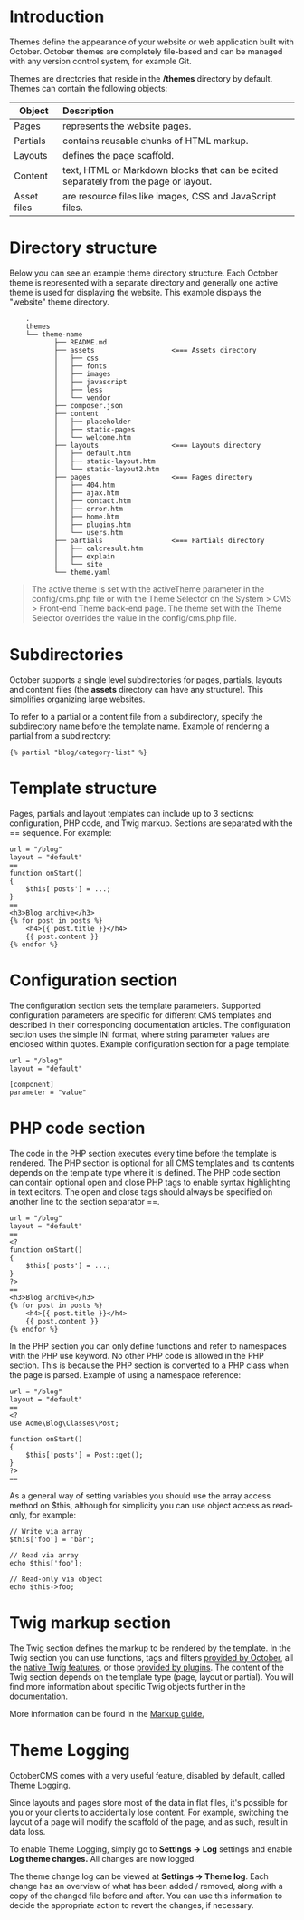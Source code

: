 # Introduction

Themes define the appearance of your website or web application built with October. October themes are completely file-based and can be managed with any version control system, for example Git.

Themes are directories that reside in the **/themes** directory by default. Themes can contain the following objects:

|**Object** |**Description**
|-----------|:--------------------------
|Pages 	    |   represents the website pages.
|Partials 	|   contains reusable chunks of HTML markup.
|Layouts 	|   defines the page scaffold.
|Content    |   text, HTML or Markdown blocks that can be edited separately from the page or layout.
|Asset files| 	are resource files like images, CSS and JavaScript files.


# <a name="directory-structure" class="anchor" href="#directory-structure"></a>Directory structure

Below you can see an example theme directory structure. Each October theme is represented with a separate directory and generally one active theme is used for displaying the website. This example displays the "website" theme directory.

        .
        themes
        └── theme-name
               ├── README.md
               ├── assets                   <=== Assets directory
               │   ├── css
               │   ├── fonts
               │   ├── images
               │   ├── javascript
               │   ├── less
               │   └── vendor
               ├── composer.json
               ├── content
               │   ├── placeholder
               │   ├── static-pages
               │   └── welcome.htm
               ├── layouts                  <=== Layouts directory
               │   ├── default.htm
               │   ├── static-layout.htm
               │   └── static-layout2.htm
               ├── pages                    <=== Pages directory
               │   ├── 404.htm
               │   ├── ajax.htm
               │   ├── contact.htm
               │   ├── error.htm
               │   ├── home.htm
               │   ├── plugins.htm
               │   └── users.htm
               ├── partials                 <=== Partials directory
               │   ├── calcresult.htm
               │   ├── explain
               │   └── site
               └── theme.yaml


> The active theme is set with the activeTheme parameter in the config/cms.php file or with the Theme Selector on the System > CMS > Front-end Theme back-end page. The theme set with the Theme Selector overrides the value in the config/cms.php file.


# <a name="subdirectories" class="anchor" href="#subdirectories"></a>Subdirectories

October supports a single level subdirectories for pages, partials, layouts and content files (the **assets** directory can have any structure). This simplifies organizing large websites. 

To refer to a partial or a content file from a subdirectory, specify the subdirectory name before the template name. Example of rendering a partial from a subdirectory:

`{% partial "blog/category-list" %} `

# <a name="template-structure" class="anchor" href="#template-structure"></a>Template structure

Pages, partials and layout templates can include up to 3 sections: configuration, PHP code, and Twig markup. Sections are separated with the == sequence. For example:

```
url = "/blog"
layout = "default"
==
function onStart()
{
    $this['posts'] = ...;
}
==
<h3>Blog archive</h3>
{% for post in posts %}
    <h4>{{ post.title }}</h4>
    {{ post.content }}
{% endfor %}
```

# <a name="configuration-section" class="anchor" href="#configuration-section"></a>Configuration section

The configuration section sets the template parameters. Supported configuration parameters are specific for different CMS templates and described in their corresponding documentation articles. The configuration section uses the simple INI format, where string parameter values are enclosed within quotes. Example configuration section for a page template:

```
url = "/blog"
layout = "default"

[component]
parameter = "value"
```

# <a name="php-section" class="anchor" href="#php-section"></a>PHP code section

The code in the PHP section executes every time before the template is rendered. The PHP section is optional for all CMS templates and its contents depends on the template type where it is defined. The PHP code section can contain optional open and close PHP tags to enable syntax highlighting in text editors. The open and close tags should always be specified on another line to the section separator ==.

```
url = "/blog"
layout = "default"
==
<?
function onStart()
{
    $this['posts'] = ...;
}
?>
==
<h3>Blog archive</h3>
{% for post in posts %}
    <h4>{{ post.title }}</h4>
    {{ post.content }}
{% endfor %}
```

In the PHP section you can only define functions and refer to namespaces with the PHP use keyword. No other PHP code is allowed in the PHP section. This is because the PHP section is converted to a PHP class when the page is parsed. Example of using a namespace reference:

```
url = "/blog"
layout = "default"
==
<?
use Acme\Blog\Classes\Post;

function onStart()
{
    $this['posts'] = Post::get();
}
?>
==
```

As a general way of setting variables you should use the array access method on $this, although for simplicity you can use object access as read-only, for example:

```
// Write via array
$this['foo'] = 'bar';

// Read via array
echo $this['foo'];

// Read-only via object
echo $this->foo;
```

# <a name="twig-section" class="anchor" href="#twig-section"></a>Twig markup section

The Twig section defines the markup to be rendered by the template. In the Twig section you can use functions, tags and filters [provided by October](Markup/README.md), all the [native Twig features](http://twig.sensiolabs.org/documentation), or those [provided by plugins](../plugin/registration#extending-twig). The content of the Twig section depends on the template type (page, layout or partial). You will find more information about specific Twig objects further in the documentation.

More information can be found in the [Markup guide.](Markup/README.md)

# <a name="theme-logging" class="anchor" href="#theme-logging"></a>Theme Logging

OctoberCMS comes with a very useful feature, disabled by default, called Theme Logging.

Since layouts and pages store most of the data in flat files, it's possible for you or your clients to accidentally lose content. For example, switching the layout of a page will modify the scaffold of the page, and as such, result in data loss.

To enable Theme Logging, simply go to **Settings -> Log** settings and enable **Log theme changes.** All changes are now logged.

The theme change log can be viewed at **Settings -> Theme log**. Each change has an overview of what has been added / removed, along with a copy of the changed file before and after. You can use this information to decide the appropriate action to revert the changes, if necessary.